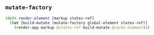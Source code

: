 
## `mutate-factory`

```clojure
(defn render-element [markup states-ref]
  (let [build-mutate (mutate-factory global-element states-ref)]
    (render-app markup @states-ref build-mutate @cache-element)))
```

